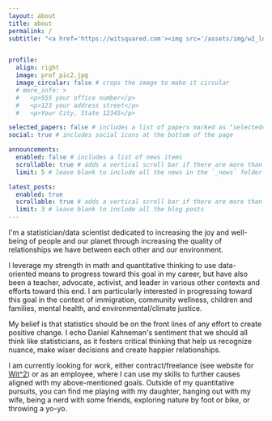 ```yaml
---
layout: about
title: about
permalink: /
subtitle: "<a href='https://witsquared.com'><img src='/assets/img/w2_logo.png' alt='Lab logo' style='height:30px; vertical-align:middle;'></a> · Statistical Consulant for Social Good · <a href='mailto:t4witney@gmail.com'>t4witney@gmail.com</a>"


profile:
  align: right
  image: prof_pic2.jpg
  image_circular: false # crops the image to make it circular
  # more_info: >
  #   <p>555 your office number</p>
  #   <p>123 your address street</p>
  #   <p>Your City, State 12345</p>

selected_papers: false # includes a list of papers marked as "selected={true}"
social: true # includes social icons at the bottom of the page

announcements:
  enabled: false # includes a list of news items
  scrollable: true # adds a vertical scroll bar if there are more than 3 news items
  limit: 5 # leave blank to include all the news in the `_news` folder

latest_posts:
  enabled: true
  scrollable: true # adds a vertical scroll bar if there are more than 3 new posts items
  limit: 3 # leave blank to include all the blog posts
---
```


I'm a statistician/data scientist dedicated to increasing the joy and well-being of people and our planet through increasing the quality of relationships we have between each other and our environment.

I leverage my strength in math and quantitative thinking to use data-oriented means to progress toward this goal in my career, but have also been a teacher, advocate, activist, and leader in various other contexts and efforts toward this end. I am particularly interested in progressing toward this goal in the context of immigration, community wellness, children and families, mental health, and environmental/climate justice.

My belief is that statistics should be on the front lines of any effort to create positive change. I echo Daniel Kahneman's sentiment that we should all think like statisticians, as it fosters critical thinking that help us recognize nuance, make wiser decisions and create happier relationships.

I am currently looking for work, either contract/freelance (see website for [Wit^2](https://witsquared.com)) or as an employee, where I can use my skills to further causes aligned with my above-mentioned goals.
Outside of my quantitative pursuits, you can find me playing with my daughter, hanging out with my wife, being a nerd with some friends, exploring nature by foot or bike, or throwing a yo-yo.

<!-- Write your biography here. Tell the world about yourself. Link to your favorite [subreddit](http://reddit.com). You can put a picture in, too. The code is already in, just name your picture `prof_pic.jpg` and put it in the `img/` folder.

Put your address / P.O. box / other info right below your picture. You can also disable any of these elements by editing `profile` property of the YAML header of your `_pages/about.md`. Edit `_bibliography/papers.bib` and Jekyll will render your [publications page](/al-folio/publications/) automatically.

Link to your social media connections, too. This theme is set up to use [Font Awesome icons](https://fontawesome.com/) and [Academicons](https://jpswalsh.github.io/academicons/), like the ones below. Add your Facebook, Twitter, LinkedIn, Google Scholar, or just disable all of them. -->
